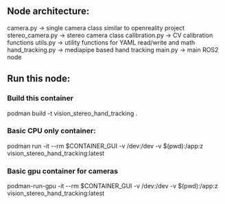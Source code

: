 ## Node architecture:
camera.py -> single camera class similar to openreality project
stereo_camera.py -> stereo camera class
calibration.py -> CV calibration functions
utils.py -> utility functions for YAML read/write and math
hand_tracking.py -> mediapipe based hand tracking
main.py -> main ROS2 node


## Run this node:
### Build this container
podman build -t vision_stereo_hand_tracking .

### Basic CPU only container:
podman run -it --rm $CONTAINER_GUI -v /dev:/dev -v $(pwd):/app:z vision_stereo_hand_tracking:latest

### Basic gpu container for cameras
podman-run-gpu -it --rm $CONTAINER_GUI -v /dev:/dev -v $(pwd):/app:z vision_stereo_hand_tracking:latest
